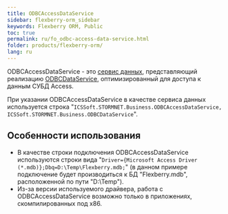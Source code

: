 ```yaml
---
title: ODBCAccessDataService
sidebar: flexberry-orm_sidebar
keywords: Flexberry ORM, Public
toc: true
permalink: ru/fo_odbc-access-data-service.html
folder: products/flexberry-orm/
lang: ru
---
```


ODBCAccessDataService - это [сервис данных](fo_data-service.html), представляющий реализацию [ODBCDataService](fo_odbc-data-service.html), оптимизированный для доступа к данным СУБД Access.

При указании ODBCAccessDataService в качестве сервиса данных используется строка "`ICSSoft.STORMNET.Business.ODBCAccessDataService, ICSSoft.STORMNET.Business.ODBCDataService`".

## Особенности использования

* В качестве строки подключения ODBCAccessDataService используются строки вида "`Driver={Microsoft Access Driver (*.mdb)};Dbq=D:\Temp\Flexberry.mdb;`" (в данном примере подключение будет производиться к БД "Flexberry.mdb", расположенной по пути "D:\Temp\").
* Из-за версии используемого драйвера, работа с ODBCAccessDataService возможно только в приложениях, скомпилированных под x86.
